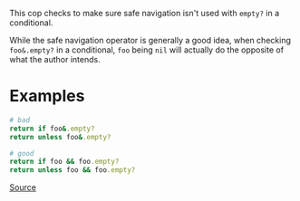 
This cop checks to make sure safe navigation isn't used with `empty?` in
a conditional.

While the safe navigation operator is generally a good idea, when
checking `foo&.empty?` in a conditional, `foo` being `nil` will actually
do the opposite of what the author intends.

# Examples

```ruby
# bad
return if foo&.empty?
return unless foo&.empty?

# good
return if foo && foo.empty?
return unless foo && foo.empty?
```

[Source](http://www.rubydoc.info/gems/rubocop/RuboCop/Cop/Lint/SafeNavigationWithEmpty)